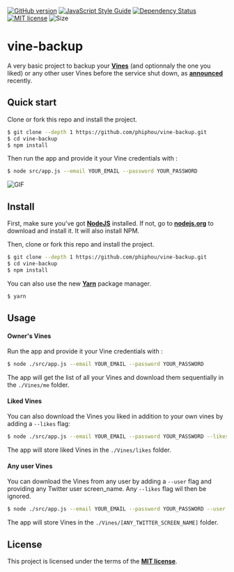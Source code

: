 [![GitHub version](https://badge.fury.io/gh/phiphou%2Fvine-backup.svg)](https://badge.fury.io/gh/phiphou%2Fvine-backup) [![JavaScript Style Guide](https://img.shields.io/badge/code%20style-standard-brightgreen.svg)](http://standardjs.com/) [![Dependency Status](https://david-dm.org/phiphou/vine-backup.svg)](https://david-dm.org/phiphou/vine-backup) [![MIT license](https://img.shields.io/github/license/mashape/apistatus.svg?maxAge=2592000)](http://opensource.org/licenses/MIT) ![Size](https://reposs.herokuapp.com/?path=phiphou/vine-backup)

# vine-backup

A very basic project to backup your **[Vines](https://vine.co/)** (and optionnaly the one you liked) or any other user Vines before the service shut down, as **[announced](http://blog.vine.co/post/152386882201/important-news-about-vine)** recently.

## Quick start

Clone or fork this repo and install the project.

```bash
$ git clone --depth 1 https://github.com/phiphou/vine-backup.git
$ cd vine-backup
$ npm install
```
Then run the app and provide it your Vine credentials with :

```bash
$ node src/app.js --email YOUR_EMAIL --password YOUR_PASSWORD
```
![GIF](https://dl.dropboxusercontent.com/u/55433448/vine-backup-anim.gif)

## Install

First, make sure you've got **[NodeJS](http://nodejs.org)** installed. If not, go to **[nodejs.org](http://nodejs.org)** to download and install it. It will also install NPM.

Then, clone or fork this repo and install the project.

```bash
$ git clone --depth 1 https://github.com/phiphou/vine-backup.git
$ cd vine-backup
$ npm install
```

You can also use the new **[Yarn](https://yarnpkg.com/)** package manager.

```bash
$ yarn
```

## Usage

#### Owner's Vines

Run the app and provide it your Vine credentials with :

```bash
$ node ./src/app.js --email YOUR_EMAIL --password YOUR_PASSWORD
```

The app will get the list of all your Vines and download them sequentially in the `./Vines/me` folder.

#### Liked Vines

You can also download the Vines you liked in addition to your own vines by adding a `--likes` flag:

```bash
$ node ./src/app.js --email YOUR_EMAIL --password YOUR_PASSWORD --likes
```

The app will store liked Vines in the `./Vines/likes` folder.

#### Any user Vines

You can download the Vines from any user by adding a `--user` flag and providing any Twitter user screen_name. Any `--likes` flag wil then be ignored.

```bash
$ node ./src/app.js --email YOUR_EMAIL --password YOUR_PASSWORD --user ANY_TWITTER_SCREEN_NAME
```

The app will store Vines in the `./Vines/[ANY_TWITTER_SCREEN_NAME]` folder.

## License

This project is licensed under the terms of the **[MIT license](https://opensource.org/licenses/MIT)**.
